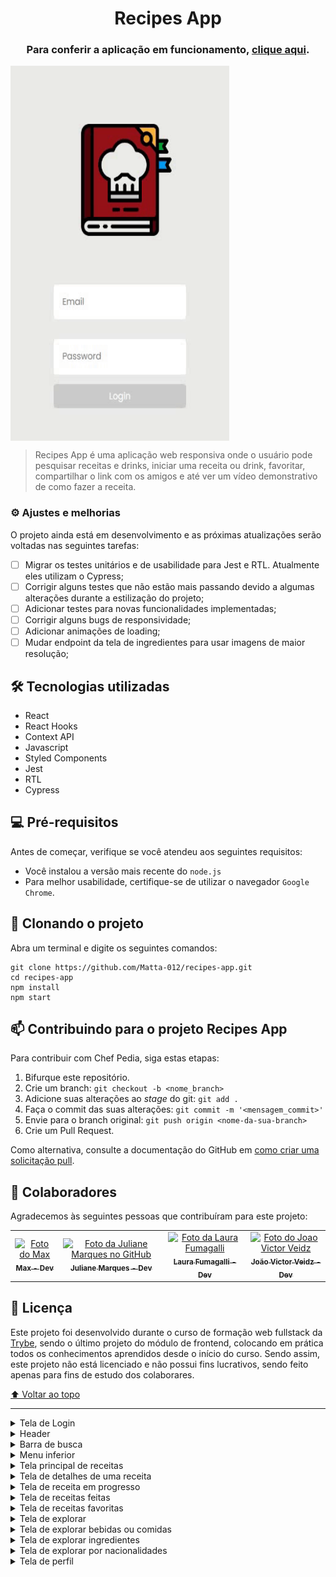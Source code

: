 <h1 align="center">Recipes App</h1>

<h3 align="center" >
  Para conferir a aplicação em funcionamento, <a href="https://main-group-3--frabjous-cactus-64ff07.netlify.app/">clique aqui</a>.
</h3>
<div style="width: 1024px">
  <div style="display: flex" align="center">
    <img src="https://github.com/fumagallilaura/recipes-app/blob/main-group-3/ezgif.com-gif-maker.gif?raw=true" alt="Gif da aplicação" width="350" height="600px">
  </div>
</div>

> Recipes App é uma aplicação web responsiva onde o usuário pode pesquisar receitas e drinks, iniciar uma receita ou drink, favoritar, compartilhar o link com os amigos e até ver um vídeo demonstrativo de como fazer a receita.
### ⚙️ Ajustes e melhorias

O projeto ainda está em desenvolvimento e as próximas atualizações serão voltadas nas seguintes tarefas:

- [ ] Migrar os testes unitários e de usabilidade para Jest e RTL. Atualmente eles utilizam o Cypress;
- [ ] Corrigir alguns testes que não estão mais passando devido a algumas alterações durante a estilização do projeto;
- [ ] Adicionar testes para novas funcionalidades implementadas;
- [ ] Corrigir alguns bugs de responsividade;
- [ ] Adicionar animações de loading;
- [ ] Mudar endpoint da tela de ingredientes para usar imagens de maior resolução;

## 🛠️ Tecnologias utilizadas

* React
* React Hooks
* Context API
* Javascript
* Styled Components
* Jest
* RTL
* Cypress

## 💻 Pré-requisitos

Antes de começar, verifique se você atendeu aos seguintes requisitos:

* Você instalou a versão mais recente do `node.js`
* Para melhor usabilidade, certifique-se de utilizar o navegador `Google Chrome`.

## 🚀 Clonando o projeto
Abra um terminal e digite os seguintes comandos:
```
git clone https://github.com/Matta-012/recipes-app.git
cd recipes-app
npm install
npm start
```

## 📫 Contribuindo para o projeto Recipes App

Para contribuir com Chef Pedia, siga estas etapas:

1. Bifurque este repositório.
2. Crie um branch: `git checkout -b <nome_branch>`
3. Adicione suas alterações ao _stage_ do git: `git add .`
4. Faça o commit das suas alterações: `git commit -m '<mensagem_commit>'`
5. Envie para o branch original: `git push origin <nome-da-sua-branch>`
6. Crie um Pull Request.

Como alternativa, consulte a documentação do GitHub em [como criar uma solicitação pull](https://help.github.com/en/github/collaborating-with-issues-and-pull-requests/creating-a-pull-request).

## 🤝 Colaboradores

Agradecemos às seguintes pessoas que contribuíram para este projeto:

<table>
  <tr>
    <td align="center">
      <a href="https://github.com/lelec0" target="_blank" rel="noopener noreferrer">
        <img src="https://avatars.githubusercontent.com/u/19829761?v=4" width="100px;" alt="Foto do Max"/><br>
        <sub>
          <b>Max - Dev</b>
        </sub>
      </a>
    </td>
    <td align="center">
      <a href="https://github.com/JulianeMarques" target="_blank" rel="noopener noreferrer">
        <img src="https://avatars.githubusercontent.com/u/82173605?v=4" width="100px;" alt="Foto da Juliane Marques no GitHub"/><br>
        <sub>
          <b>Juliane Marques - Dev</b>
        </sub>
      </a>
    </td>
    <td align="center">
      <a href="https://github.com/fumagallilaura" target="_blank" rel="noopener noreferrer">
        <img src="https://media-exp2.licdn.com/dms/image/C5603AQEZM6k65BGMKA/profile-displayphoto-shrink_800_800/0/1630885105577?e=1661385600&v=beta&t=VvCkb4wDqX5_bjjrsEHXoDqlOUNcyzDGuP4IMwpMOkw" width="100px;" alt="Foto da Laura Fumagalli"/><br>
        <sub>
          <b>Laura Fumagalli - Dev</b>
        </sub>
      </a>
    </td>
    <td align="center">
      <a href="https://github.com/Veidz" target="_blank" rel="noopener noreferrer">
        <img src="https://media-exp2.licdn.com/dms/image/C4D03AQHDnxeVX8l-zg/profile-displayphoto-shrink_800_800/0/1629390206290?e=1661385600&v=beta&t=op4s9l81Vkf2PI4ppkLjRUbQJuNbkxKY55WPGIx5cSk" width="100px;" alt="Foto do Joao Victor Veidz"/><br>
        <sub>
          <b>João Victor Veidz - Dev</b>
        </sub>
      </a>
    </td>
  </tr>
</table>

## 📝 Licença

Este projeto foi desenvolvido durante o curso de formação web fullstack da [Trybe](https://www.betrybe.com/), sendo o último projeto do módulo de frontend, colocando em prática todos os conhecimentos aprendidos desde o início do curso. Sendo assim, este projeto não está licenciado e não possui fins lucrativos, sendo feito apenas para fins de estudo dos colaborares.

[⬆ Voltar ao topo](#chef-pedia)<br>

---
  
  <details>
    <summary>Tela de Login</summary>

    <!-- - [Tela de login](#tela-de-login) -->
    - A pessoa deve conseguir escrever seu email no input de email;
    - A pessoa deve conseguir escrever sua senha no input de senha;
    - O formulário só seja válido após um email válido e uma senha de mais de 6 caracteres serem preenchidos;
    - 2 tokens são salvos no localStorage após a submissão, identificados pelas chaves mealsToken e cocktailsToken;
    - O e-mail da pessoa usuária é salvo no localStorage na chave user após a submissão;
    - A pessoa usuária é redirecionada para a tela principal de receitas de comidas após a submissão e validação com sucesso do login.
  </details>

  <details>
    <summary>Header</summary>

    - Existe um ícone para a tela de perfil, um título e um ícone para a busca;
    - A pessoa usuária é redirecionada para a tela de perfil ao clicar no botão de perfil;
    - O botão de busca, ao ser clicado, a barra de busca aparece. O mesmo serve para escondê-la.
  </details>

  <details>
    <summary>Barra de busca</summary>

    <!-- - [Barra de busca - Header](#barra-de-busca---header) -->
    - A barra é posicionada logo abaixo do header e foram implementados 3 radio buttons: Ingrediente, Nome e Primeira letra;
    - A busca é feita na API de comidas caso a pessoa esteja na página de comidas e na de bebidas caso esteja na de bebidas;
    - Caso apenas uma receita seja encontrada, a pessoa é redirecionada para a tela de detalhes da receita, com o ID da mesma na URL;
    - As receitas são mostradas em cards caso mais de uma receita seja encontrada;
    - Um `alert` é exibido caso nenhuma receita seja encontrada.
  </details>

  <details>
    <summary>Menu inferior</summary>

    - O menu inferior é posicionado de forma fixa e apresenta 3 ícones: um para comidas, um para bebidas e outro para exploração;
    - O menu inferior é exibido apenas nas telas indicadas pelo protótipo;
    - A pessoa usuária é redirecionada para uma lista de cocktails ao clicar no ícone de bebidas;
    - A pessoa usuária é redirecionada para a tela de explorar ao clicar no ícone de exploração;
    - A pessoa usuária é redirecionada para uma lista de comidas ao clicar no ícone de comidas.
  </details>

  <details>
    <summary>Tela principal de receitas</summary>

    - Carregue as 12 primeiras receitas de comidas ou bebidas, uma em cada card
    - Implemente os botões de categoria para serem utilizados como filtro
    - Implemente o filtro das receitas através da API ao clicar no filtro de categoria
    - Implemente o filtro como um toggle, que se for selecionado de novo, o app deve retornar as receitas sem nenhum filtro
    - Implemente o filtro de categoria para que apenas um seja selecionado por vez
    - Desenvolva o filtro de categorias com a opção de filtrar por todas as categorias
    - Redirecione a pessoa usuária, ao clicar no card, para a tela de detalhes, que deve mudar a rota e conter o id da receita na URL
  </details>

  <details>
    <summary>Tela de detalhes de uma receita</summary>

    - Realize uma request para a API passando o `id` da receita que deve estar disponível nos parâmetros da URL
    - Desenvolva a tela de forma que contenha uma imagem da receita, o título, a categoria (ou se é ou não alcoólico), uma lista de ingredientes seguidos pelas quantidades, instruções, um vídeo do youtube "embedado" e recomendações
    - Implemente as recomendações, para receitas de comida, a recomendação deverá ser bebida e vice-versa
    - Implemente os cards de recomendação, onde serão 6 cards, mas mostrando apenas 2 e o scroll é horizontal, similar a um `carousel`
    - Desenvolva um botão de nome "Start Recipe" que deve ficar fixo na parte de baixo da tela o tempo todo
    - Implemente a solução de forma que caso a receita já tenha sido feita, o botão "Start Recipe" deve sumir
    - Implemente a solução de modo que caso a receita tenha sido iniciada mas não finalizada, o texto do botão deve ser "Continue Recipe"
    - Redirecione a pessoa usuária caso o botão "Start Recipe" seja clicado, a rota deve mudar para a tela de receita em progresso
    - Implemente um botão de compartilhar e um de favoritar a receita
    - Implemente a solução de forma que, ao clicar no botão de compartilhar, o link da receita dentro do app deve ser copiado para o clipboard e uma mensagem avisando que o link foi copiado deve aparecer
    - Implemente o ícone do coração (favorito) de maneira que, deve vir preenchido caso a receita esteja favoritada e "despreenchido" caso contrário
    - Implemente a lógica no botão de favoritar, caso seja clicado, o ícone do coração deve mudar seu estado atual, caso esteja preenchido deve mudar para "despreenchido" e vice-versa
    - Salve as receitas favoritas no `localStorage` na chave `favoriteRecipes`
  </details>

  <details>
    <summary>Tela de receita em progresso</summary>

    - Desenvolva a tela de maneira que contenha uma imagem da receita, seu titulo, sua categoria (ou se a bebida é alcoólica ou não) uma lista de ingredientes com suas respectivas quantidades e suas instruções
    - Desenvolva um checkbox para cada item da lista de ingredientes
    - Implemente uma lógica que, ao clicar no checkbox de um ingrediente, o nome dele deve ser "riscado" da lista
    - Salve o estado do progresso, que deve ser mantido caso a pessoa atualize a página ou volte para a mesma receita
    - Desenvolva a lógica de favoritar e compartilhar, a lógica da tela de detalhes de uma receita se aplica aqui
    - Implemente a solução de maneira que o botão de finalizar receita ('Finish Recipe') só pode estar habilitado quando todos os ingredientes estiverem _"checkados"_ (marcados)
    - Redirecione a pessoa usuária após clicar no botão de finalizar receita ('Finish Recipe'), para a página de receitas feitas, cuja rota deve ser `/receitas-feitas`
  </details>

  <details>
    <summary>Tela de receitas feitas</summary>

    - Implemente os elementos da tela de receitas feitas respeitando os atributos descritos no protótipo
    - Desenvolva a tela de maneira que, caso a receita do card seja uma comida, ela deve possuir: a foto da receita, o nome, a categoria, a nacionalidade, a data em que a pessoa fez a receita, as 2 primeiras tags retornadas pela API e um botão de compartilhar
    - Desenvolva a tela de maneira que, caso a receita do card seja uma bebida, ela deve possuir: a foto da receita, o nome, se é alcoólica, a data em que a pessoa fez a receita e um botão de compartilhar
    - Desenvolva a solução de maneira que o botão de compartilhar deve copiar a URL da tela de detalhes da receita para o clipboard
    - Implemente 2 botões que filtram as receitas por comida ou bebida e um terceiro que remove todos os filtros
    - Redirecione para a tela de detalhes da receita caso seja clicado na foto ou no nome da receita
  </details>

  <details>
    <summary>Tela de receitas favoritas</summary>

    - Implemente os elementos da tela de receitas favoritas (cumulativo com os atributos em comum com a tela de receitas feitas) respeitando os atributos descritos no protótipo
    - Desenvolva a tela de maneira que, caso a receita do card seja uma comida, ela deve possuir: a foto da receita, o nome, a categoria, a nacionalidade, um botão de compartilhar e um de "desfavoritar"
    - Desenvolva a tela de maneira que, caso a receita do card seja uma bebida, ela deve possuir: a foto da receita, o nome, se é alcoólica ou não, um botão de compartilhar e um de "desfavoritar"
    - Desenvolva a solução de maneira que o botão de compartilhar deve copiar a URL da tela de detalhes da receita para o clipboard
    - Desenvolva a solução de maneira que o botão de "desfavoritar" deve remover a receita da lista de receitas favoritas do `localStorage` e da tela
    - Implemente 2 botões que filtram as receitas por comida ou bebida e um terceiro que remove todos os filtros
    - Redirecione a pessoa usuária ao clicar na foto ou no nome da receita, a rota deve mudar para a tela de detalhes daquela receita
  </details>

  <details>
    <summary>Tela de explorar</summary>

    - Implemente os elementos da tela de explorar respeitando os atributos descritos no protótipo
    - Desenvolva a tela de maneira que tenha 2 botões: um para explorar comidas e o outro para explorar bebidas
    - Redirecione a pessoa usuária ao clicar em um dos botões, a rota deve mudar para a página de explorar comidas ou de explorar bebidas
  </details>

  <details>
    <summary>Tela de explorar bebidas ou comidas</summary>

    - Implemente os elementos da tela de explorar bebidas ou comidas respeitando os atributos descritos no protótipo
    - Desenvolva 3 botões: um para explorar por ingrediente, um para explorar por nacionalidade e um para pegar uma receita aleatória
    - Redirecione a pessoa usuária ao clicar em "By Ingredient", a rota deve mudar para a tela de explorar por ingredientes
    - Redirecione a pessoa usuária ao clicar em "By Nationality", a rota deve mudar para tela de explorar por nacionalidades
    - Redirecione a pessoa usuária ao clicar em "Surprise me!", a rota deve mudar para a tela de detalhes de uma receita, que deve ser escolhida de forma aleatória através da API
  </details>

  <details>
    <summary>Tela de explorar ingredientes</summary>

    - Implemente os elementos da tela de explorar ingredientes respeitando os atributos descritos no protótipo
    - Desenvolva cards para os 12 primeiros ingredientes, de forma que cada card contenha o nome do ingrediente e uma foto
    - Redireciona a pessoa usuária ao clicar no card do ingrediente, a rota deve mudar para tela principal de receitas mas mostrando apenas as receitas que contém o ingrediente escolhido
  </details>

  <details>
    <summary>Tela de explorar por nacionalidades</summary>

  - Implemente os elementos da tela de explorar por nacionalidades respeitando os atributos descritos no protótipo
  - Desenvolva as mesmas especificações da tela de receitas principal, com a diferença de que os filtros de categoria são substituídos por um dropdown
  - Implemente o dropdown de maneira que devem estar disponíveis todas as áreas retornadas da API, incluindo a opção "All", que retorna as receitas sem nenhum filtro
  - Implemente a rota que deve ser apenas `/explore/foods/nationalities`
  </details>

  <details>
    <summary>Tela de perfil</summary>

  - Implemente os elementos da tela de perfil respeitando os atributos descritos no protótipo
  - Implemente a solução de maneira que o e-mail da pessoa usuária deve estar visível
  - Implemente 3 botões: um de nome "Done Recipes", um de nome "Favorite Recipes" e um de nome "Logout"
  - Redirecione a pessoa usuária que, ao clicar no botão de "Favorite Recipes", a rota deve mudar para a tela de receitas favoritas
  - Redirecione a pessoa usuária que, ao clicar no botão de "Done Recipes", a rota deve mudar para a tela de receitas feitas
  - Redirecione a pessoa usuária que, ao clicar no botão de "Logout", o `localStorage` deve ser limpo e a rota deve mudar para a tela de login
  </details>

